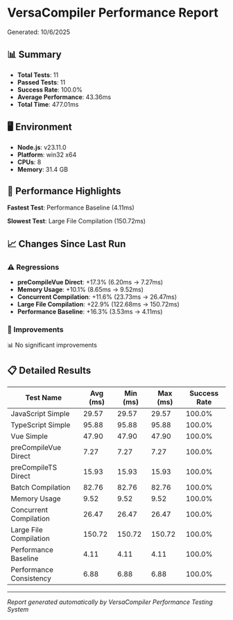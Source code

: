 # VersaCompiler Performance Report

Generated: 10/6/2025

## 📊 Summary

- **Total Tests**: 11
- **Passed Tests**: 11
- **Success Rate**: 100.0%
- **Average Performance**: 43.36ms
- **Total Time**: 477.01ms

## 🖥️ Environment

- **Node.js**: v23.11.0
- **Platform**: win32 x64
- **CPUs**: 8
- **Memory**: 31.4 GB


## 🚀 Performance Highlights

**Fastest Test**: Performance Baseline (4.11ms)

**Slowest Test**: Large File Compilation (150.72ms)

## 📈 Changes Since Last Run

### ⚠️ Regressions
- **preCompileVue Direct**: +17.3% (6.20ms → 7.27ms)
- **Memory Usage**: +10.1% (8.65ms → 9.52ms)
- **Concurrent Compilation**: +11.6% (23.73ms → 26.47ms)
- **Large File Compilation**: +22.9% (122.68ms → 150.72ms)
- **Performance Baseline**: +16.3% (3.53ms → 4.11ms)

### 🎯 Improvements
📊 No significant improvements

## 📋 Detailed Results

| Test Name | Avg (ms) | Min (ms) | Max (ms) | Success Rate |
|-----------|----------|----------|----------|--------------|
| JavaScript Simple | 29.57 | 29.57 | 29.57 | 100.0% |
| TypeScript Simple | 95.88 | 95.88 | 95.88 | 100.0% |
| Vue Simple | 47.90 | 47.90 | 47.90 | 100.0% |
| preCompileVue Direct | 7.27 | 7.27 | 7.27 | 100.0% |
| preCompileTS Direct | 15.93 | 15.93 | 15.93 | 100.0% |
| Batch Compilation | 82.76 | 82.76 | 82.76 | 100.0% |
| Memory Usage | 9.52 | 9.52 | 9.52 | 100.0% |
| Concurrent Compilation | 26.47 | 26.47 | 26.47 | 100.0% |
| Large File Compilation | 150.72 | 150.72 | 150.72 | 100.0% |
| Performance Baseline | 4.11 | 4.11 | 4.11 | 100.0% |
| Performance Consistency | 6.88 | 6.88 | 6.88 | 100.0% |

---

*Report generated automatically by VersaCompiler Performance Testing System*
